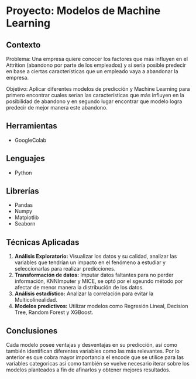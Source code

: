 
# Proyecto: Modelos de Machine Learning

## Contexto
Problema: Una empresa quiere conocer los factores que más influyen en el Attrition (abandono por parte de los empleados) y si sería posible predecir en base a ciertas características que un empleado vaya a abandonar la empresa.

Objetivo: Aplicar diferentes modelos de predicción y Machine Learning para primero encontrar cuales serían las características que más influyen en la posibilidad de abandono y en segundo lugar encontrar que modelo logra predecir de mejor manera este abandono.

## Herramientas
- GoogleColab

## Lenguajes
- Python

## Librerías
- Pandas
- Numpy
- Matplotlib
- Seaborn

## Técnicas Aplicadas
1. **Análisis Exploratorio:** Visualizar los datos y su calidad, analizar las variables que tendrían un impacto en el fenómeno a estudiar y seleccionarlas para realizar predicciones.
2. **Transformación de datos:** Imputar datos faltantes para no perder información, KNNImputer y MICE, se optó por el sgeundo método por afectar de menor manera la distribución de los datos.
3. **Análisis estadístico:** Analizar la correlación para evitar la Multicolinealidad.
4. **Modelos predictivos:** Utilizar modelos como Regresión Lineal, Decision Tree, Random Forest y XGBoost.

## Conclusiones
Cada modelo posee ventajas y desventajas en su predicción, así como también identifican diferentes variables como las más relevantes. Por lo anterior es que cobra mayor importancia el encode que se utilice para las variables categoricas así como también se vuelve necesario iterar sobre los modelos planteados a fin de afinarlos y obtener mejores resultados.

